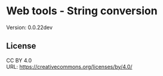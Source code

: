 # Web tools - String conversion
Version: 0.0.22dev

## License
CC BY 4.0  
URL: https://creativecommons.org/licenses/by/4.0/
